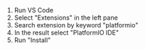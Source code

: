 1. Run VS Code
2. Select "Extensions" in the left pane
3. Search extension by keyword "platformio"
4. In the result select "PlatformIO IDE" 
5. Run "Install"
